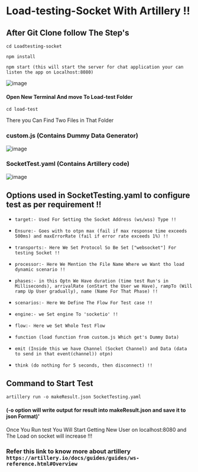 # Load-testing-Socket With Artillery !!

## After Git Clone follow The Step's

    cd Loadtesting-socket

    npm install 

    npm start (this will start the server for chat application your can listen the app on Localhost:8080)

![image](https://user-images.githubusercontent.com/40320848/108028834-75becd80-7052-11eb-8a7c-0dadfba4fd0e.png) 

#### Open New Terminal And move To Load-test Folder

    cd load-test

There you Can Find Two Files in That Folder

### custom.js (Contains Dummy Data Generator)
![image](https://user-images.githubusercontent.com/40320848/108027209-ce409b80-704f-11eb-8828-d875a699c147.png)
### SocketTest.yaml (Contains Artillery code)
![image](https://user-images.githubusercontent.com/40320848/108027321-fd570d00-704f-11eb-97d0-06d95476dab4.png)



## Options used in SocketTesting.yaml to configure test as per requirement !!

- `target:- Used For Setting the Socket Address (ws/wss) Type !!`

- `Ensure:- Goes with to otpn max (fail if max response time exceeds 500ms) and maxErrorRate (fail if error rate exceeds 1%) !!`

- `transports:- Here We Set Protocol So Be Set ["websocket"] For testing Socket !!`

- `processor:- Here We Mention the File Name Where we Want tho load dynamic scenario !!`

- `phases:- in this Optn We Have duration (time test Run's in Milliseconds), arrivalRate (onStart the User we Have), rampTo (Will ramp Up User gradually), name (Name For That Phase) !!`

- `scenarios:- Here We Define The Flow For Test case !!`

- `engine:- we Set engine To 'socketio' !!`

- `flow:- Here we Set Whole Test Flow` 

- `function (load function from custom.js Which get's Dummy Data)`

- `emit (Inside this we have Channel (Socket Channel) and Data (data to send in that event(channel)) otpn)`

- `think (do nothing for 5 seconds, then disconnect) !!`

## Command to Start Test
    artillery run -o makeResult.json SocketTesting.yaml 

#### (-o option will write output for result into makeResult.json and save it to json Format)'

Once You Run test You Will Start Getting New User on localhost:8080 and The Load on socket will increase !!!

### Refer this link to know more about artillery `https://artillery.io/docs/guides/guides/ws-reference.html#Overview`
